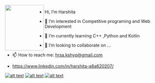 <img align="left" width="126" height="150" src="https://user-images.githubusercontent.com/85073963/122159947-befe1d00-ce8c-11eb-85ba-39a6c9760777.gif">

- Hi, I’m Harshita
- 👀 I’m interested in Competitive programing and Web Development
- 🌱 I’m currently learning C++ ,Python and Kotlin
- 💞️ I’m looking to collaborate on ...
- 📫 How to reach me: hrsa.kshyp@gmail.com
-  https://www.linkedin.com/in/harshita-a8a620207/ 
    
    
    <!-- Please don't remove this: Grab your social icons from https://github.com/carlsednaoui/gitsocial -->

<!-- display the social media buttons in your README -->

[![alt text][1.1]][1]
[![alt text][2.1]][2]
[![alt text][3.1]][3]


[1.1]: http://i.imgur.com/tXSoThF.png (twitter icon with padding)
[2.1]: http://i.imgur.com/P3YfQoD.png (facebook icon with padding)
[3.1]: http://i.imgur.com/0o48UoR.png (github icon with padding)

<!-- icons without padding -->

[1.2]: http://i.imgur.com/wWzX9uB.png (twitter icon without padding)
[2.2]: http://i.imgur.com/fep1WsG.png (facebook icon without padding)
[3.2]: http://i.imgur.com/9I6NRUm.png (github icon without padding)


<!-- links to your social media accounts -->
<!-- update these accordingly -->

[1]:https://twitter.com/Hrshita_kshyp
[2]: https://www.facebook.com/harshita.kashyap.10004
[3]: https://github.com/hrshita-kshyp



<!---
hrshita-kshyp/hrshita-kshyp is a ✨ special ✨ repository because its `README.md` (this file) appears on your GitHub profile.
You can click the Preview link to take a look at your changes.
--->
